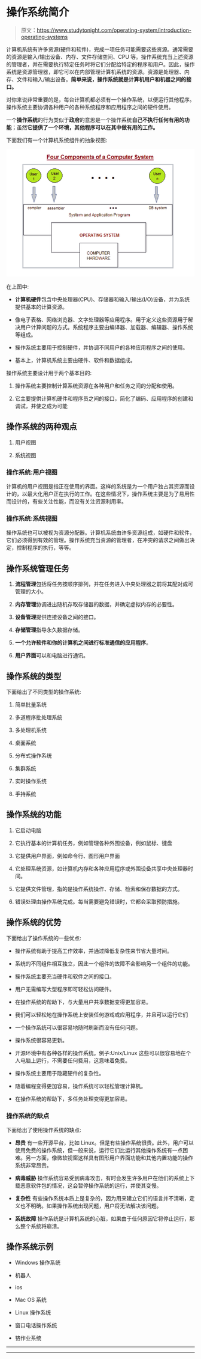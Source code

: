 # 操作系统简介

> 原文：<https://www.studytonight.com/operating-system/introduction-operating-systems>

计算机系统有许多资源(硬件和软件)，完成一项任务可能需要这些资源。通常需要的资源是输入/输出设备、内存、文件存储空间、CPU 等。操作系统充当上述资源的管理者，并在需要执行特定任务时将它们分配给特定的程序和用户。因此，操作系统是资源管理器，即它可以在内部管理计算机系统的资源。资源是处理器、内存、文件和输入/输出设备。**简单来说，操作系统就是计算机用户和机器之间的接口。**

对你来说非常重要的是，每台计算机都必须有一个操作系统，以便运行其他程序。操作系统主要协调各种用户的各种系统程序和应用程序之间的硬件使用。

一个**操作系统**的行为类似于**政府**的意思是一个操作系统**自己不执行任何有用的功能**；虽然**它提供了一个环境，其他程序可以在其中做有用的工作。**

下面我们有一个计算机系统组件的抽象视图:

![components of computer](img/ed181372a1a1c64cfc1418e200c1d791.png)

在上图中:

*   **计算机硬件**包含中央处理器(CPU)、存储器和输入/输出(I/O)设备，并为系统提供基本的计算资源。

*   像电子表格、网络浏览器、文字处理器等应用程序。用于定义这些资源用于解决用户计算问题的方式。系统程序主要由编译器、加载器、编辑器、操作系统等组成。

*   操作系统主要用于控制硬件，并协调不同用户的各种应用程序之间的使用。

*   基本上，计算机系统主要由硬件、软件和数据组成。

操作系统主要设计用于两个基本目的:

1.  操作系统主要控制计算系统资源在各种用户和任务之间的分配和使用。

2.  它主要提供计算机硬件和程序员之间的接口，简化了编码、应用程序的创建和调试，并使之成为可能

## 操作系统的两种观点

1.  用户视图

2.  系统视图

### 操作系统:用户视图

计算机的用户视图是指正在使用的界面。这样的系统是为一个用户独占其资源而设计的，以最大化用户正在执行的工作。在这些情况下，操作系统主要是为了易用性而设计的，有些关注性能，而没有关注资源利用率。

### 操作系统:系统视图

操作系统也可以被视为资源分配器。计算机系统由许多资源组成，如硬件和软件，它们必须得到有效的管理。操作系统充当资源的管理者，在冲突的请求之间做出决定，控制程序的执行，等等。

## 操作系统管理任务

1.  **流程管理**包括将任务按顺序排列，并在任务进入中央处理器之前将其配对成可管理的大小。

2.  **内存管理**协调进出随机存取存储器的数据，并确定虚拟内存的必要性。

3.  **设备管理**提供连接设备之间的接口。

4.  **存储管理**指导永久数据存储。

5.  **一个允许软件和你的计算机之间进行标准通信的应用程序**。

6.  **用户界面**可以和电脑进行通讯。

## 操作系统的类型

下面给出了不同类型的操作系统:

1.  简单批量系统

2.  多道程序批处理系统

3.  多处理机系统

4.  桌面系统

5.  分布式操作系统

6.  集群系统

7.  实时操作系统

8.  手持系统

## 操作系统的功能

1.  它启动电脑

2.  它执行基本的计算机任务，例如管理各种外围设备，例如鼠标、键盘

3.  它提供用户界面，例如命令行、图形用户界面

4.  它处理系统资源，如计算机内存和各种应用程序或外围设备共享中央处理器时间。

5.  它提供文件管理，指的是操作系统操作、存储、检索和保存数据的方式。

6.  错误处理由操作系统完成。每当需要避免错误时，它都会采取预防措施。

## 操作系统的优势

下面给出了操作系统的一些优点:

*   操作系统有助于提高工作效率，并通过降低复杂性来节省大量时间。

*   系统的不同组件相互独立，因此一个组件的故障不会影响另一个组件的功能。

*   操作系统主要充当硬件和软件之间的接口。

*   用户无需编写大型程序即可轻松访问硬件。

*   在操作系统的帮助下，与大量用户共享数据变得更加容易。

*   我们可以轻松地在操作系统上安装任何游戏或应用程序，并且可以运行它们

*   一个操作系统可以很容易地随时刷新而没有任何问题。

*   操作系统很容易更新。

*   开源环境中有各种各样的操作系统。例子:Unix/Linux 这些可以很容易地在个人电脑上运行，不需要任何费用，这意味着免费。

*   操作系统主要用于隐藏硬件的复杂性。

*   随着编程变得更加容易，操作系统可以轻松管理计算机。

*   在操作系统的帮助下，多任务处理变得更加容易。

### 操作系统的缺点

下面给出了使用操作系统的缺点:

*   **昂贵**
    有一些开源平台，比如 Linux。但是有些操作系统很贵。此外，用户可以使用免费的操作系统，但一般来说，运行它们比运行其他操作系统有一点困难。另一方面，像微软视窗这样具有图形用户界面功能和其他内置功能的操作系统非常昂贵。

*   **病毒威胁**
    操作系统容易受到病毒攻击，有时会发生许多用户在他们的系统上下载恶意软件包的情况，这会暂停操作系统的运行，并使其变慢。

*   **复杂性**
    有些操作系统本质上是复杂的，因为用来建立它们的语言并不清晰，定义也不明确。如果操作系统出现问题，用户将无法解决该问题。

*   **系统故障**
    操作系统是计算机系统的心脏，如果由于任何原因它将停止运行，那么整个系统将崩溃。

## 操作系统示例

*   Windows 操作系统

*   机器人

*   ios

*   Mac OS 系统

*   Linux 操作系统

*   窗口电话操作系统

*   铬作业系统

* * *

* * *